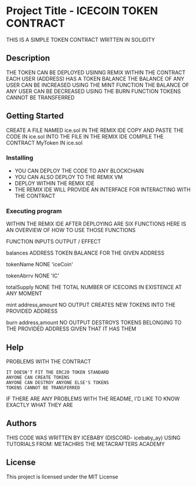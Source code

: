 # Project Title - ICECOIN TOKEN CONTRACT

THIS IS A SIMPLE TOKEN CONTRACT WRITTEN IN SOLIDITY

## Description

THE TOKEN CAN BE DEPLOYED USINNG REMIX
WITHIN THE CONTRACT EACH USER (ADDRESS) HAS A TOKEN BALANCE
THE BALANCE OF ANY USER CAN BE INCREASED USING THE MINT FUNCTION
THE BALANCE OF ANY USER CAN BE DECREASED USING THE BURN FUNCTION
TOKENS CANNOT BE TRANSFERRED

## Getting Started

CREATE A FILE NAMED ice.sol IN THE REMIX IDE
COPY AND PASTE THE CODE IN ice.sol INTO THE FILE IN THE REMIX IDE
COMPILE THE CONTRACT MyToken IN  ice.sol

### Installing

* YOU CAN DEPLOY THE CODE TO ANY BLOCKCHAIN
* YOU CAN ALSO DEPLOY TO THE REMIX VM
* DEPLOY WITHIN THE REMIX IDE
* THE REMIX IDE WILL PROVIDE AN INTERFACE FOR INTERACTING WITH THE CONTRACT

### Executing program

WITHIN THE REMIX IDE AFTER DEPLOYING ARE SIX FUNCTIONS
HERE IS AN OVERVIEW OF HOW TO USE THOSE FUNCTIONS

FUNCTION        INPUTS          OUTPUT / EFFECT

balances       ADDRESS         TOKEN BALANCE FOR THE GIVEN ADDRESS

tokenName       NONE            'iceCoin'

tokenAbrrv      NONE            'IC'

totalSupply     NONE           THE TOTAL NUMBER OF ICECOINS IN EXISTENCE 
                               AT ANY MOMENT

mint         address,amount    NO OUTPUT
                               CREATES NEW TOKENS INTO THE PROVIDED ADDRESS

burn        address,amount     NO OUTPUT
                               DESTROYS TOKENS BELONGING TO THE PROVIDED ADDRESS GIVEN THAT IT HAS THEM



## Help

PROBLEMS WITH THE CONTRACT

    IT DOESN'T FIT THE ERC20 TOKEN STANDARD
    ANYONE CAN CREATE TOKENS
    ANYONE CAN DESTROY ANYONE ELSE'S TOKENS
    TOKENS CANNOT BE TRANSFERRED

IF THERE ARE ANY PROBLEMS WITH THE README, I'D LIKE TO KNOW EXACTLY WHAT THEY ARE

## Authors
THIS CODE WAS WRITTEN BY ICEBABY (DISCORD- icebaby_ay)
USING TUTORIALS FROM:
METACHRIS
THE METACRAFTERS ACADEMY

## License

This project is licensed under the MIT License